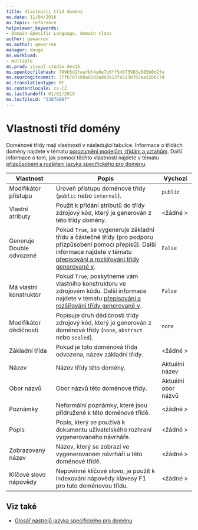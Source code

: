 ```yaml
---
title: Vlastnosti tříd domény
ms.date: 11/04/2016
ms.topic: reference
helpviewer_keywords:
- Domain-Specific Language, domain class
author: gewarren
ms.author: gewarren
manager: douge
ms.workload:
- multiple
ms.prod: visual-studio-dev15
ms.openlocfilehash: 799b5d2feafbf4a0e7b6ff54673983a585b0d2fe
ms.sourcegitcommit: 37fb7075b0a65d2add3b137a5230767aa3266c74
ms.translationtype: MT
ms.contentlocale: cs-CZ
ms.lasthandoff: 01/02/2019
ms.locfileid: "53876887"
---
```

# <a name="properties-of-domain-classes"></a>Vlastnosti tříd domény
Doménové třídy mají vlastnosti v následující tabulce. Informace o třídách domény najdete v tématu [porozumění modelům, třídám a vztahům](../modeling/understanding-models-classes-and-relationships.md). Další informace o tom, jak pomocí těchto vlastností najdete v tématu [přizpůsobení a rozšíření jazyka specifického pro doménu](../modeling/customizing-and-extending-a-domain-specific-language.md).

|Vlastnost|Popis|Výchozí|
|-|-|-|
|Modifikátor přístupu|Úroveň přístupu doménové třídy (`public` nebo `internal`).|`public`|
|Vlastní atributy|Použít k přidání atributů do třídy zdrojový kód, který je generován z této třídy domény.|\<žádné >|
|Generuje Double odvozené|Pokud `True`, se vygeneruje základní třídu a částečné třídy (pro podporu přizpůsobení pomocí přepisů). Další informace najdete v tématu [přepisování a rozšiřování třídy generované v](../modeling/overriding-and-extending-the-generated-classes.md).|`False`|
|Má vlastní konstruktor|Pokud `True`, poskytneme vám vlastního konstruktoru ve zdrojovém kódu. Další informace najdete v tématu [přepisování a rozšiřování třídy generované v](../modeling/overriding-and-extending-the-generated-classes.md).|`False`|
|Modifikátor dědičnosti|Popisuje druh dědičnosti třídy zdrojový kód, který je generován z doménové třídy (`none`, `abstract` nebo `sealed`).|`none`|
|Základní třída|Pokud je toto doménová třída odvozena, název základní třídy.|\<žádné >|
|Název|Název třídy této domény.|Aktuální název|
|Obor názvů|Obor názvů této doménové třídy.|Aktuální obor názvů|
|Poznámky|Neformální poznámky, které jsou přidružené k této doménové třídě.|\<žádné >|
|Popis|Popis, který se používá k dokumentu uživatelského rozhraní vygenerovaného návrháře.|\<žádné >|
|Zobrazovaný název|Název, který se zobrazí ve vygenerovaném návrháři u této doménové třídě.|\<žádné >|
|Klíčové slovo nápovědy|Nepovinné klíčové slovo, je použít k indexování nápovědy klávesy F1 pro tuto doménovou třídu.|\<žádné >|

## <a name="see-also"></a>Viz také

- [Glosář nástrojů jazyka specifického pro doménu](https://msdn.microsoft.com/ca5e84cb-a315-465c-be24-76aa3df276aa)